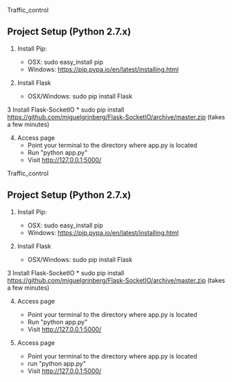 Traffic_control

## Project Setup (Python 2.7.x)

1. Install Pip:
    * OSX: sudo easy_install pip
    * Windows: https://pip.pypa.io/en/latest/installing.html

2. Install Flask
    * OSX/Windows: sudo pip install Flask

3 Install Flask-SocketIO
    * sudo pip install https://github.com/miguelgrinberg/Flask-SocketIO/archive/master.zip (takes a few minutes)

4. Access page
    * Point your terminal to the directory where app.py is located
    * Run "python app.py"
    * Visit http://127.0.0.1:5000/

Traffic_control


## Project Setup (Python 2.7.x)

1. Install Pip:
    * OSX: sudo easy_install pip
    * Windows: https://pip.pypa.io/en/latest/installing.html

2. Install Flask
    * OSX/Windows: sudo pip install Flask

3 Install Flask-SocketIO
    * sudo pip install https://github.com/miguelgrinberg/Flask-SocketIO/archive/master.zip (takes a few minutes)

4. Access page
    * Point your terminal to the directory where app.py is located
    * Run "python app.py"
    * Visit http://127.0.0.1:5000/

3. Access page
    * Point your terminal to the directory where app.py is located
    * run "python app.py"
    * Visit http://127.0.0.1:5000/
